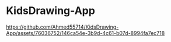 # KidsDrawing-App

https://github.com/Ahmed55714/KidsDrawing-App/assets/76036752/146ca54e-3b9d-4c61-b07d-8994fa7ec718
